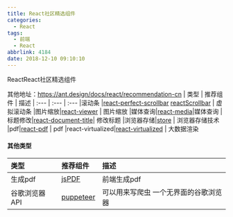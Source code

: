 ```yaml
---
title: React社区精选组件
categories:
  - React
tags:
  - 前端
  - React
abbrlink: 4184
date: 2018-12-10 09:10:10
---
```


ReactReact社区精选组件
<!-- more -->

其他地址：https://ant.design/docs/react/recommendation-cn
| 类型 | 推荐组件 | 描述
| :--- | :--- | :---
|滚动条 |[react-perfect-scrollbar](https://github.com/goldenyz/react-perfect-scrollbar) [reactScrollbar](https://github.com/souhe/reactScrollbar)  | 虚拟滚动条
|图片缩放|[react-viewer](https://github.com/infeng/react-viewer) | 图片缩放
|媒体查询|[react-media](https://github.com/ReactTraining/react-media)|媒体查询
|标题修改|[react-document-title](https://github.com/gaearon/react-document-title)| 修改标题
|浏览器存储|[store](https://github.com/marcuswestin/store.js) | 浏览器存储技术
|pdf|[react-pdf](https://github.com/diegomura/react-pdf) | pdf
|react-virtualized|[react-virtualized](https://github.com/bvaughn/react-virtualized) | 大数据渲染



#### 其他类型
| 类型 | 推荐组件 | 描述
| :--- | :--- | :---
|生成pdf |[jsPDF](https://github.com/MrRio/jsPDF?utm_source=gold_browser_extension)  | 前端生成pdf
|谷歌浏览器API |[puppeteer](https://github.com/GoogleChrome/puppeteer)  | 可以用来写爬虫 一个无界面的谷歌浏览器